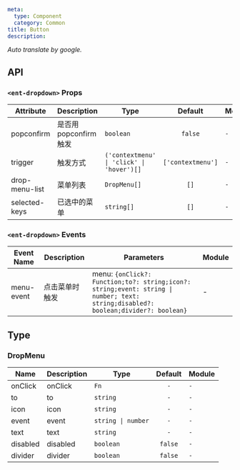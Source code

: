 ```yaml
meta:
  type: Component
  category: Common
title: Button
description: 
```

*Auto translate by google.*


## API


### `<ent-dropdown>` Props

|Attribute|Description|Type|Default|Module|
|---|---|---|:---:|---|
|popconfirm|是否用popconfirm触发|`boolean`|`false`|`-`|
|trigger|触发方式|`('contextmenu' \| 'click' \| 'hover')[]`|`['contextmenu']`|`-`|
|drop-menu-list|菜单列表|`DropMenu[]`|`[]`|`-`|
|selected-keys|已选中的菜单|`string[]`|`[]`|`-`|
### `<ent-dropdown>` Events

|Event Name|Description|Parameters|Module|
|---|---|---|---|
|menu-event|点击菜单时触发|menu: `{onClick?: Function;to?: string;icon?: string;event: string \| number; text: string;disabled?: boolean;divider?: boolean}`|-|



## Type


### DropMenu

|Name|Description|Type|Default|Module|
|---|---|---|:---:|---|
|onClick|onClick|`Fn`|`-`|`-`|
|to|to|`string`|`-`|`-`|
|icon|icon|`string`|`-`|`-`|
|event|event|`string \| number`|`-`|`-`|
|text|text|`string`|`-`|`-`|
|disabled|disabled|`boolean`|`false`|`-`|
|divider|divider|`boolean`|`false`|`-`|


